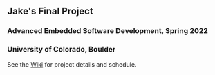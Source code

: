 ## Jake's Final Project
### Advanced Embedded Software Development, Spring 2022
### University of Colorado, Boulder
See the [Wiki](../../wiki/Project-Overview) for project details and schedule. 
